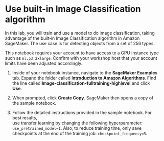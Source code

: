 # Use built-in Image Classification algorithm

In this lab, you will train and use a model to do image classification,
taking advantage of the built-in Image Classification algorithm in Amazon SageMaker. The use case is for detecting
objects from a set of 256 types.

This notebook requires your account to have access to a GPU instance type such
as `ml.p3.2xlarge`. Confirm with your workshop host that your account limits have been adjusted accordingly.

1. Inside of your notebook instance, navigate to the **SageMaker Examples** tab. Expand the folder
called **Introduction to Amazon Algorithms**. Find the line called **Image-classification-fulltraining-highlevel** and
click **Use**.

2. When prompted, click **Create Copy**. SageMaker then opens a copy of the sample notebook.

3. Follow the detailed instructions provided in the sample notebook. For best results,  
use transfer learning by changing the following hyperparameter: `use_pretrained_model=1`. Also, to reduce training time, only save checkpoints at the end of the training job: `checkpoint_frequency=5`.
